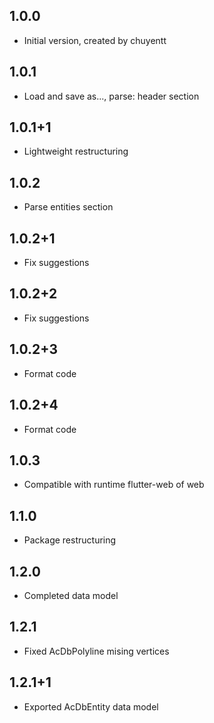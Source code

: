 ## 1.0.0

- Initial version, created by chuyentt

## 1.0.1

- Load and save as..., parse: header section

## 1.0.1+1

- Lightweight restructuring

## 1.0.2

- Parse entities section

## 1.0.2+1

- Fix suggestions

## 1.0.2+2

- Fix suggestions

## 1.0.2+3

- Format code

## 1.0.2+4

- Format code

## 1.0.3
- Compatible with runtime flutter-web of web

## 1.1.0
- Package restructuring

## 1.2.0
- Completed data model

## 1.2.1
- Fixed AcDbPolyline mising vertices

## 1.2.1+1
- Exported AcDbEntity data model